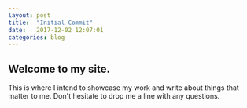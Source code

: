 ```yaml
---
layout: post
title:  "Initial Commit"
date:   2017-12-02 12:07:01
categories: blog
---
```

## Welcome to my site.
This is where I intend to showcase my work and write about things that matter to me.
Don't hesitate to drop me a line with any questions.
